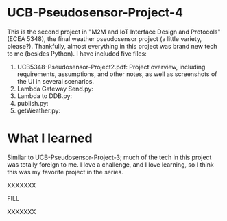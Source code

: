 # UCB-Pseudosensor-Project-4
This is the second project in "M2M and IoT Interface Design and Protocols" (ECEA 5348), the final weather pseudosensor project (a little variety, please?). Thankfully, almost everything in this project was brand new tech to me (besides Python). I have included five files:

1. UCB5348-Pseudosensor-Project2.pdf: Project overview, including requirements, assumptions, and other notes, as well as screenshots of the UI in several scenarios.
2. Lambda Gateway Send.py:
3. Lambda to DDB.py: 
4. publish.py: 
5. getWeather.py: 

# What I learned
Similar to UCB-Pseudosensor-Project-3; much of the tech in this project was totally foreign to me. I love a challenge, and I love learning, so I think this was my favorite project in the series. 

XXXXXXX

FILL

XXXXXXX
